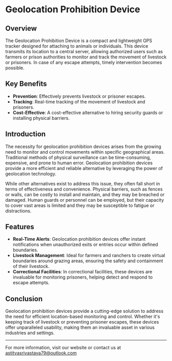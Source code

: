 # Geolocation Prohibition Device

## Overview

The Geolocation Prohibition Device is a compact and lightweight GPS tracker designed for attaching to animals or individuals. This device transmits its location to a central server, allowing authorized users such as farmers or prison authorities to monitor and track the movement of livestock or prisoners. In case of any escape attempts, timely intervention becomes possible.

## Key Benefits

- **Prevention**: Effectively prevents livestock or prisoner escapes.
- **Tracking**: Real-time tracking of the movement of livestock and prisoners.
- **Cost-Effective**: A cost-effective alternative to hiring security guards or installing physical barriers.

## Introduction

The necessity for geolocation prohibition devices arises from the growing need to monitor and control movements within specific geographical areas. Traditional methods of physical surveillance can be time-consuming, expensive, and prone to human error. Geolocation prohibition devices provide a more efficient and reliable alternative by leveraging the power of geolocation technology.

While other alternatives exist to address this issue, they often fall short in terms of effectiveness and convenience. Physical barriers, such as fences or walls, can be costly to install and maintain, and they may be breached or damaged. Human guards or personnel can be employed, but their capacity to cover vast areas is limited and they may be susceptible to fatigue or distractions.

## Features

- **Real-Time Alerts**: Geolocation prohibition devices offer instant notifications when unauthorized exits or entries occur within defined boundaries.
- **Livestock Management**: Ideal for farmers and ranchers to create virtual boundaries around grazing areas, ensuring the safety and containment of their livestock.
- **Correctional Facilities**: In correctional facilities, these devices are invaluable for monitoring prisoners, helping detect and respond to escape attempts.

## Conclusion

Geolocation prohibition devices provide a cutting-edge solution to address the need for efficient location-based monitoring and control. Whether it's keeping track of livestock or preventing prisoner escapes, these devices offer unparalleled usability, making them an invaluable asset in various industries and settings.

---

For more information, visit our website or contact us at astitvasrivastava79@outlook.com
